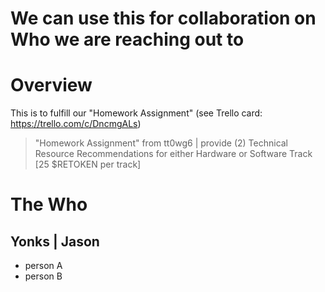 # We can use this for collaboration on Who we are reaching out to

# Overview
This is to fulfill our "Homework Assignment" (see Trello card: https://trello.com/c/DncmgALs)
> "Homework Assignment" from tt0wg6 | provide (2) Technical Resource Recommendations for either Hardware or Software Track [25 $RETOKEN per track]

# The Who

## Yonks | Jason
* person A
* person B

